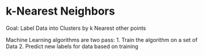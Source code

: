 # k-Nearest Neighbors

Goal: Label Data into Clusters by k Nearest other points

Machine Learning algorithms are two pass:
    1. Train the algorithm on a set of Data
    2. Predict new labels for data based on training
